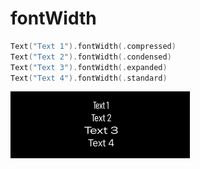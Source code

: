 # fontWidth

```swift
Text("Text 1").fontWidth(.compressed)
Text("Text 2").fontWidth(.condensed)
Text("Text 3").fontWidth(.expanded)
Text("Text 4").fontWidth(.standard)
```

<img src="/Images/View/FontWidth.png">
